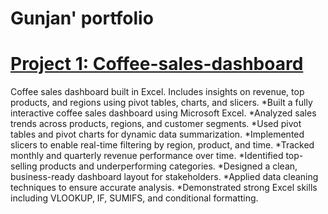 # Gunjan' portfolio
# [Project 1: Coffee-sales-dashboard](https://github.com/gujjy/coffee-sales-dashboard)

Coffee sales dashboard built in Excel. Includes insights on revenue, top products, and regions using pivot tables, charts, and slicers.
 *Built a fully interactive coffee sales dashboard using Microsoft Excel.
 *Analyzed sales trends across products, regions, and customer segments.
 *Used pivot tables and pivot charts for dynamic data summarization.
 *Implemented slicers to enable real-time filtering by region, product, and time.
 *Tracked monthly and quarterly revenue performance over time.
 *Identified top-selling products and underperforming categories.
 *Designed a clean, business-ready dashboard layout for stakeholders.
 *Applied data cleaning techniques to ensure accurate analysis.
 *Demonstrated strong Excel skills including VLOOKUP, IF, SUMIFS, and conditional formatting.



 
